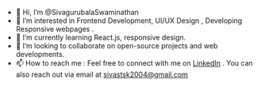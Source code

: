 - 👋 Hi, I’m @SivagurubalaSwaminathan
- 👀 I’m interested in Frontend Development, UI/UX Design , Developing Responsive webpages .
- 🌱 I’m currently learning React.js, responsive design.
- 💞️ I’m looking to collaborate on open-source projects and web developments.
- 📫 How to reach me : Feel free to connect with me on [LinkedIn](https://www.linkedin.com/in/sivagurubala-swaminathan
) . You can also reach out via email at sivastsk2004@gmail.com



<!---
SivagurubalaSwaminathan/SivagurubalaSwaminathan is a ✨ special ✨ repository because its `README.md` (this file) appears on your GitHub profile.
You can click the Preview link to take a look at your changes.
--->
